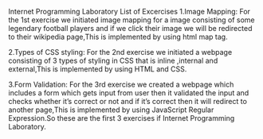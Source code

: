 Internet Programming Laboratory
List of Excercises
1.Image Mapping:
  For the 1st exercise we initiated image mapping for a image consisting of some legendary football players and
  if we click their image we will be redirected to their wikipedia page,This is implemented by using html map tag.
 
2.Types of CSS styling:
  For the 2nd exercise we initiated a webpage consisting of 3 types of styling in CSS that is inline ,internal and 
  external,This is implemented by using HTML and CSS.

3.Form Validation:
  For the 3rd exercise we created a webpage which includes a form which gets input from user then it validated the 
  input and checks whether it’s correct or not and if it’s correct then it will redirect to another page,This is implemented 
  by using JavaScript Regular Expression.So these are the first 3 exercises if Internet Programming Laboratory.
